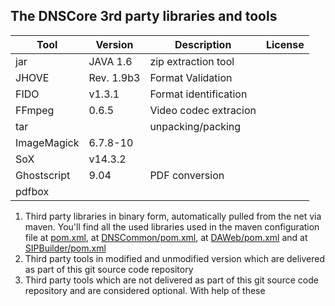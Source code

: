 ## The DNSCore 3rd party libraries and tools


| Tool | Version | Description | License|
|---|---|---|---|
jar | JAVA 1.6 |zip extraction tool | |
JHOVE | Rev. 1.9b3 | Format Validation| |
FIDO | v1.3.1 | Format identification | |
FFmpeg| 0.6.5 | Video codec extracion | |
tar | | unpacking/packing | |
ImageMagick |  6.7.8-10 | | |
SoX | v14.3.2 | | |
Ghostscript |9.04|PDF conversion| |
pdfbox ||||



1. Third party libraries in binary form, automatically pulled from the net via maven. You'll find all the used libraries used in 
the maven configuration file at [pom.xml](../../../../pom.xml), at [DNSCommon/pom.xml](../../../../DNSCommon/pom.xml), at [DAWeb/pom.xml](../../../../DAWeb/pom.xml) and at   [SIPBuilder/pom.xml](../../../../SIPBuilder/pom.xml)
2. Third party tools in modified and unmodified version which are delivered as part of this git source code repository
3. Third party tools which are not delivered as part of this git source code repository and are considered optional. With help of these 
